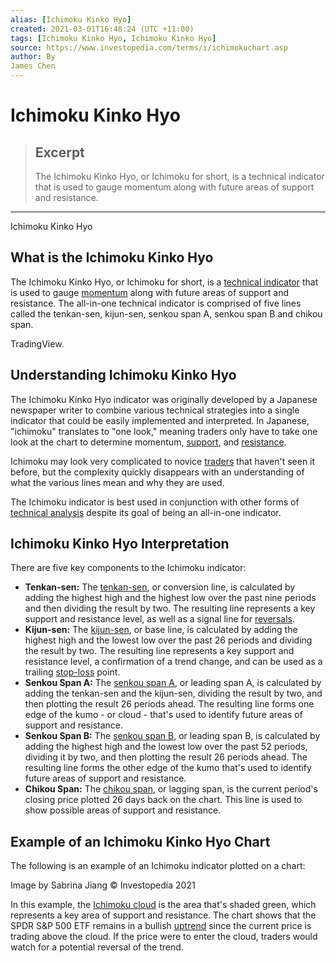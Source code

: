 ```yaml
---
alias: [Ichimoku Kinko Hyo]
created: 2021-03-01T16:48:24 (UTC +11:00)
tags: [Ichimoku Kinko Hyo, Ichimoku Kinko Hyo]
source: https://www.investopedia.com/terms/i/ichimokuchart.asp
author: By
James Chen
---
```


# Ichimoku Kinko Hyo

> ## Excerpt
> The Ichimoku Kinko Hyo, or Ichimoku for short, is a technical indicator that is used to gauge momentum along with future areas of support and resistance.

---

Ichimoku Kinko Hyo
## What is the Ichimoku Kinko Hyo

The Ichimoku Kinko Hyo, or Ichimoku for short, is a [technical indicator](https://www.investopedia.com/terms/t/technicalindicator.asp) that is used to gauge [momentum](https://www.investopedia.com/terms/m/momentum.asp) along with future areas of support and resistance. The all-in-one technical indicator is comprised of five lines called the tenkan-sen, kijun-sen, senkou span A, senkou span B and chikou span.

TradingView.

## Understanding Ichimoku Kinko Hyo

The Ichimoku Kinko Hyo indicator was originally developed by a Japanese newspaper writer to combine various technical strategies into a single indicator that could be easily implemented and interpreted. In Japanese, "ichimoku" translates to "one look," meaning traders only have to take one look at the chart to determine momentum, [support](https://www.investopedia.com/terms/s/support.asp), and [resistance](https://www.investopedia.com/terms/r/resistance.asp).

Ichimoku may look very complicated to novice [traders](https://www.investopedia.com/terms/t/trader.asp) that haven't seen it before, but the complexity quickly disappears with an understanding of what the various lines mean and why they are used.

The Ichimoku indicator is best used in conjunction with other forms of [technical analysis](https://www.investopedia.com/terms/t/technicalanalysis.asp) despite its goal of being an all-in-one indicator.

## Ichimoku Kinko Hyo Interpretation

There are five key components to the Ichimoku indicator:

-   **Tenkan-sen:** The [tenkan-sen](https://www.investopedia.com/terms/t/tenkansen.asp), or conversion line, is calculated by adding the highest high and the highest low over the past nine periods and then dividing the result by two. The resulting line represents a key support and resistance level, as well as a signal line for [reversals](https://www.investopedia.com/terms/r/reversal.asp).
-   **Kijun-sen:** The [kijun-sen](https://www.investopedia.com/terms/k/kijunsen.asp), or base line, is calculated by adding the highest high and the lowest low over the past 26 periods and dividing the result by two. The resulting line represents a key support and resistance level, a confirmation of a trend change, and can be used as a trailing [stop-loss](https://www.investopedia.com/terms/s/stop-lossorder.asp) point.
-   **Senkou Span A:** The [senkou span A](https://www.investopedia.com/terms/s/senkouspana.asp), or leading span A, is calculated by adding the tenkan-sen and the kijun-sen, dividing the result by two, and then plotting the result 26 periods ahead. The resulting line forms one edge of the kumo - or cloud - that's used to identify future areas of support and resistance.
-   **Senkou Span B:** The [senkou span B](https://www.investopedia.com/terms/s/senkouspanb.asp), or leading span B, is calculated by adding the highest high and the lowest low over the past 52 periods, dividing it by two, and then plotting the result 26 periods ahead. The resulting line forms the other edge of the kumo that's used to identify future areas of support and resistance.
-   **Chikou Span:** The [chikou span](https://www.investopedia.com/terms/c/chikouspan.asp), or lagging span, is the current period's closing price plotted 26 days back on the chart. This line is used to show possible areas of support and resistance.

## Example of an Ichimoku Kinko Hyo Chart

The following is an example of an Ichimoku indicator plotted on a chart:

Image by Sabrina Jiang © Investopedia 2021

In this example, the [Ichimoku cloud](https://www.investopedia.com/terms/i/ichimoku-cloud.asp) is the area that's shaded green, which represents a key area of support and resistance. The chart shows that the SPDR S&P 500 ETF remains in a bullish [uptrend](https://www.investopedia.com/terms/u/uptrend.asp) since the current price is trading above the cloud. If the price were to enter the cloud, traders would watch for a potential reversal of the trend.
